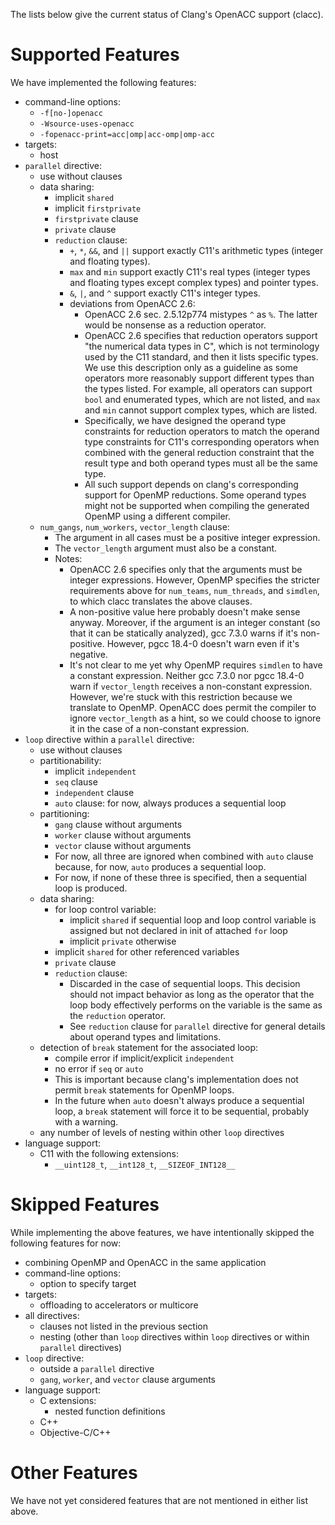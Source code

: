 The lists below give the current status of Clang's OpenACC support
(clacc).

Supported Features
==================

We have implemented the following features:

* command-line options:
    * `-f[no-]openacc`
    * `-Wsource-uses-openacc`
    * `-fopenacc-print=acc|omp|acc-omp|omp-acc`
* targets:
    * host
* `parallel` directive:
    * use without clauses
    * data sharing:
        * implicit `shared`
        * implicit `firstprivate`
        * `firstprivate` clause
        * `private` clause
        * `reduction` clause:
            * `+`, `*`, `&&`, and `||` support exactly C11's
              arithmetic types (integer and floating types).
            * `max` and `min` support exactly C11's real types
              (integer types and floating types except complex types)
              and pointer types.
            * `&`, `|`, and `^` support exactly C11's integer types.
            * deviations from OpenACC 2.6:
                * OpenACC 2.6 sec. 2.5.12p774 mistypes `^` as `%`.
                  The latter would be nonsense as a reduction
                  operator.
                * OpenACC 2.6 specifies that reduction operators
                  support "the numerical data types in C", which is
                  not terminology used by the C11 standard, and then
                  it lists specific types.  We use this description
                  only as a guideline as some operators more
                  reasonably support different types than the types
                  listed.  For example, all operators can support
                  `bool` and enumerated types, which are not listed,
                  and `max` and `min` cannot support complex types,
                  which are listed.
                * Specifically, we have designed the operand type
                  constraints for reduction operators to match the
                  operand type constraints for C11's corresponding
                  operators when combined with the general reduction
                  constraint that the result type and both operand
                  types must all be the same type.
                * All such support depends on clang's corresponding
                  support for OpenMP reductions.  Some operand types
                  might not be supported when compiling the generated
                  OpenMP using a different compiler.
    * `num_gangs`, `num_workers`, `vector_length` clause:
        * The argument in all cases must be a positive integer
          expression.
        * The `vector_length` argument must also be a constant.
        * Notes:
            * OpenACC 2.6 specifies only that the arguments must be
              integer expressions.  However, OpenMP specifies the
              stricter requirements above for `num_teams`,
              `num_threads`, and `simdlen`, to which clacc translates
              the above clauses.
            * A non-positive value here probably doesn't make sense
              anyway.  Moreover, if the argument is an integer
              constant (so that it can be statically analyzed), gcc
              7.3.0 warns if it's non-positive.  However, pgcc 18.4-0
              doesn't warn even if it's negative.
            * It's not clear to me yet why OpenMP requires `simdlen`
              to have a constant expression.  Neither gcc 7.3.0 nor
              pgcc 18.4-0 warn if `vector_length` receives a
              non-constant expression.  However, we're stuck with this
              restriction because we translate to OpenMP.  OpenACC
              does permit the compiler to ignore `vector_length` as a
              hint, so we could choose to ignore it in the case of a
              non-constant expression.
* `loop` directive within a `parallel` directive:
    * use without clauses
    * partitionability:
        * implicit `independent`
        * `seq` clause
        * `independent` clause
        * `auto` clause: for now, always produces a sequential loop
    * partitioning:
        * `gang` clause without arguments
        * `worker` clause without arguments
        * `vector` clause without arguments
        * For now, all three are ignored when combined with `auto`
          clause because, for now, `auto` produces a sequential loop.
        * For now, if none of these three is specified, then a
          sequential loop is produced.
    * data sharing:
        * for loop control variable:
            * implicit `shared` if sequential loop and loop control
              variable is assigned but not declared in init of
              attached `for` loop
            * implicit `private` otherwise
        * implicit `shared` for other referenced variables
        * `private` clause
        * `reduction` clause:
            * Discarded in the case of sequential loops.  This
              decision should not impact behavior as long as the
              operator that the loop body effectively performs on the
              variable is the same as the `reduction` operator.
            * See `reduction` clause for `parallel` directive for
              general details about operand types and limitations.
    * detection of `break` statement for the associated loop:
        * compile error if implicit/explicit `independent`
        * no error if `seq` or `auto`
        * This is important because clang's implementation does not
          permit `break` statements for OpenMP loops.
        * In the future when `auto` doesn't always produce a
          sequential loop, a `break` statement will force it to be
          sequential, probably with a warning.
    * any number of levels of nesting within other `loop` directives
* language support:
    * C11 with the following extensions:
        * `__uint128_t`, `__int128_t`, `__SIZEOF_INT128__`

Skipped Features
================

While implementing the above features, we have intentionally skipped
the following features for now:

* combining OpenMP and OpenACC in the same application
* command-line options:
    * option to specify target
* targets:
    * offloading to accelerators or multicore
* all directives:
    * clauses not listed in the previous section
    * nesting (other than `loop` directives within `loop` directives
      or within `parallel` directives)
* `loop` directive:
    * outside a `parallel` directive
    * `gang`, `worker`, and `vector` clause arguments
* language support:
    * C extensions:
        * nested function definitions
    * C++
    * Objective-C/C++

Other Features
==============

We have not yet considered features that are not mentioned in either
list above.
